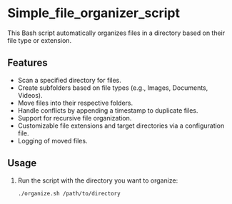# Simple_file_organizer_script


This Bash script automatically organizes files in a directory based on their file type or extension.

## Features
- Scan a specified directory for files.
- Create subfolders based on file types (e.g., Images, Documents, Videos).
- Move files into their respective folders.
- Handle conflicts by appending a timestamp to duplicate files.
- Support for recursive file organization.
- Customizable file extensions and target directories via a configuration file.
- Logging of moved files.

## Usage
1. Run the script with the directory you want to organize:
   ```bash
   ./organize.sh /path/to/directory
